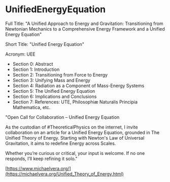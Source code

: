 # UnifiedEnergyEquation

Full Title: "A Unified Approach to Energy and Gravitation: Transitioning from Newtonian Mechanics to a Comprehensive Energy Framework and a Unified Energy Equation"

Short Title: "Unified Energy Equation"

Acronym: UEE

* Section 0: Abstract
* Section 1: Introduction
* Section 2: Transitioning from Force to Energy
* Section 3: Unifying Mass and Energy
* Section 4: Radiation as a Component of Mass-Energy Systems
* Section 5: The Unified Energy Equation
* Section 6: Implications and Conclusions
* Section 7: References: UTE, Philosophiæ Naturalis Principia Mathematica, etc.


"Open Call for Collaboration – Unified Energy Equation

As the custodian of #TheoreticalPhysics on the internet, I invite collaboration on an article for a Unified Energy Equation, grounded in The Unified Theory of Energy. Starting with Newton's Law of Universal Gravitation, it aims to redefine Energy across Scales.

Whether you’re curious or critical, your input is welcome. If no one responds, I’ll keep refining it solo."

[https://www.michaelvera.org/](https://michaelvera.org/Unified_Theory_of_Energy.html)
